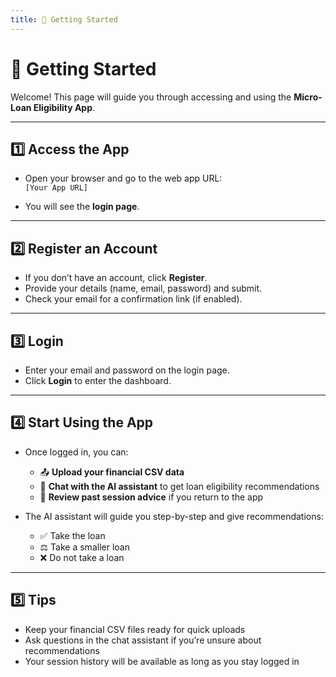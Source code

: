 ```yaml
---
title: 🚀 Getting Started
---
```


# 🚀 Getting Started

Welcome! This page will guide you through accessing and using the **Micro-Loan Eligibility App**.

---

## 1️⃣ Access the App

- Open your browser and go to the web app URL:  
  `[Your App URL]`  

- You will see the **login page**.

---

## 2️⃣ Register an Account

- If you don’t have an account, click **Register**.  
- Provide your details (name, email, password) and submit.  
- Check your email for a confirmation link (if enabled).  

---

## 3️⃣ Login

- Enter your email and password on the login page.  
- Click **Login** to enter the dashboard.  

---

## 4️⃣ Start Using the App

- Once logged in, you can:  
  - 📤 **Upload your financial CSV data**  
  - 💬 **Chat with the AI assistant** to get loan eligibility recommendations  
  - 📝 **Review past session advice** if you return to the app  

- The AI assistant will guide you step-by-step and give recommendations:  
  - ✅ Take the loan  
  - ⚖️ Take a smaller loan  
  - ❌ Do not take a loan  

---

## 5️⃣ Tips

- Keep your financial CSV files ready for quick uploads  
- Ask questions in the chat assistant if you’re unsure about recommendations  
- Your session history will be available as long as you stay logged in


